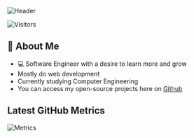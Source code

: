 ![Header](https://media.licdn.com/dms/image/D4E16AQFZn90BG6PECQ/profile-displaybackgroundimage-shrink_350_1400/0/1690643009383?e=1703116800&v=beta&t=nFqSXChPd1Da487-1Q_xuX8saFRIsgvNKHq6pGoXGzw)

![Visitors](https://vbr.wocr.tk/badge?page_id=bayaan-nasir.bayaan-nasir)

## 📖 About Me
- 💻 Software Engineer with a desire to learn more and grow
- Mostly do web development 
- Currently studying Computer Engineering
- You can access my open-source projects here on [Github](https://github.com/bayaan-nasir)

## Latest GitHub Metrics
![Metrics](https://metrics.lecoq.io/bayaan-nasir?template=classic&isocalendar=1&languages=1&lines=1&habits=1&activity=1&wakatime=1&traffic=1&base=header%2C%20activity%2C%20community%2C%20repositories%2C%20metadata&base.indepth=false&base.hireable=false&base.skip=false&isocalendar=false&isocalendar.duration=half-year&languages=false&languages.limit=8&languages.threshold=100%25&languages.other=true&languages.colors=github&languages.aliases=JavaScript%3AJS%2C%20TypeScript%3ATS&languages.sections=most-used&languages.indepth=false&languages.analysis.timeout=15&languages.analysis.timeout.repositories=7.5&languages.categories=markup%2C%20programming&languages.recent.categories=markup%2C%20programming&languages.recent.load=300&languages.recent.days=14&lines=false&lines.sections=base&lines.repositories.limit=4&lines.history.limit=1&lines.delay=0&habits=false&habits.from=200&habits.days=14&habits.facts=true&habits.charts=false&habits.charts.type=classic&habits.trim=false&habits.languages.limit=8&habits.languages.threshold=0%25&activity=false&activity.limit=5&activity.load=300&activity.days=14&activity.visibility=all&activity.timestamps=false&activity.filter=all&traffic=false&wakatime=false&wakatime.url=https%3A%2F%2Fwakatime.com&wakatime.user=current&wakatime.sections=time%2C%20projects%2C%20projects-graphs%2C%20languages%2C%20languages-graphs%2C%20editors%2C%20os&wakatime.days=7&wakatime.limit=5&wakatime.languages.other=false&wakatime.repositories.visibility=all&config.timezone=Africa%2FAccra&config.octicon=true)
